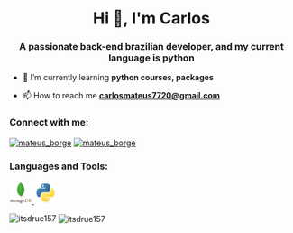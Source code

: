 <h1 align="center">Hi 👋, I'm Carlos</h1>
<h3 align="center">A passionate back-end brazilian developer, and my current language is python</h3>

- 🌱 I’m currently learning **python courses, packages**

- 📫 How to reach me **carlosmateus7720@gmail.com**

<h3 align="left">Connect with me:</h3>
<p align="left">
<a href="https://twitter.com/mateus_borge" target="blank"><img align="center" src="https://raw.githubusercontent.com/rahuldkjain/github-profile-readme-generator/master/src/images/icons/Social/twitter.svg" alt="mateus_borge" height="30" width="40" /></a>
<a href="https://instagram.com/mateus_borge" target="blank"><img align="center" src="https://raw.githubusercontent.com/rahuldkjain/github-profile-readme-generator/master/src/images/icons/Social/instagram.svg" alt="mateus_borge" height="30" width="40" /></a>
</p>

<h3 align="left">Languages and Tools:</h3>
<p align="left"> <a href="https://www.mongodb.com/" target="_blank" rel="noreferrer"> <img src="https://raw.githubusercontent.com/devicons/devicon/master/icons/mongodb/mongodb-original-wordmark.svg" alt="mongodb" width="40" height="40"/> </a> <a href="https://www.python.org" target="_blank" rel="noreferrer"> <img src="https://raw.githubusercontent.com/devicons/devicon/master/icons/python/python-original.svg" alt="python" width="40" height="40"/> </a> </p>

<p><img align="left" src="https://github-readme-stats.vercel.app/api/top-langs?username=itsdrue157&show_icons=true&locale=en&layout=compact" alt="itsdrue157" /></p>

<p>&nbsp;<img align="center" src="https://github-readme-stats.vercel.app/api?username=itsdrue157&show_icons=true&locale=en" alt="itsdrue157" /></p>
